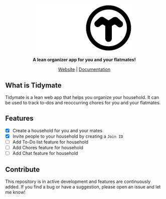 
<div align="center">
  <img src="./packages/web/src/lib/img/tidymate_logo_white.png#gh-dark-mode-only" style="width: 30%;">
  <img src="./packages/web/src/lib/img/tidymate_logo.png#gh-light-mode-only" style="width: 30%;">
  <p style="text-align:center;">
    <strong>A lean organizer app for you and your flatmates!</strong>
  </p>
  <p style="text-align:center;">
    <a href="https://tidymate.vercel.app">Website</a> | <a href="https://tidymate-docs.vercel.app">Documentation</a>
  </p>
</div>

## What is Tidymate

Tidymate is a lean web app that helps you organize your household. It can be used to track to-dos and reoccurring chores for you and your flatmates.

## Features

- [x] Create a household for you and your mates
- [x] Invite people to your household by creating a `Join ID`
- [ ] Add To-Do list feature for household
- [ ] Add Chores feature for household
- [ ] Add Chat feature for household

## Contribute

This repository is in active development and features are continuously added. If you find a bug or have a suggestion, please open an issue and let me know!
